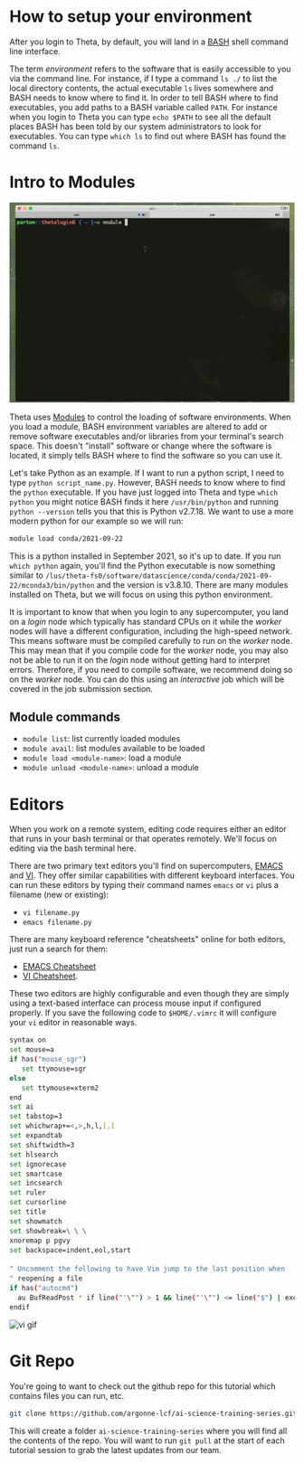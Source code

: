 # How to setup your environment

After you login to Theta, by default, you will land in a [BASH](https://www.gnu.org/software/bash/) shell command line interface. 

The term _environment_ refers to the software that is easily accessible to you via the command line. For instance, if I type a command `ls ./` to list the local directory contents, the actual executable `ls` lives somewhere and BASH needs to know where to find it. In order to tell BASH where to find executables, you add paths to a BASH variable called `PATH`. For instance when you login to Theta you can type `echo $PATH` to see all the default places BASH has been told by our system administrators to look for executables. You can type `which ls` to find out where BASH has found the command `ls`. 

# Intro to Modules

![module gif](img/module_usage.gif)

Theta uses [Modules](https://modules.readthedocs.io/en/latest/) to control the loading of software environments. When you load a module, BASH environment variables are altered to add or remove software executables and/or libraries from your terminal's search space. This doesn't "install" software or change where the software is located, it simply tells BASH where to find the software so you can use it.

Let's take Python as an example. If I want to run a python script, I need to type `python script_name.py`. However, BASH needs to know where to find the `python` executable. If you have just logged into Theta and type `which python` you might notice BASH finds it here `/usr/bin/python` and running `python --version` tells you that this is Python v2.7.18. We want to use a more modern python for our example so we will run:
```bash
module load conda/2021-09-22
```
This is a python installed in September 2021, so it's up to date. If you run `which python` again, you'll find the Python executable is now something similar to `/lus/theta-fs0/software/datascience/conda/conda/2021-09-22/mconda3/bin/python` and the version is v3.8.10. There are many modules installed on Theta, but we will focus on using this python environment.

It is important to know that when you login to any supercomputer, you land on a _login_ node which typically has standard CPUs on it while the _worker_ nodes will have a different configuration, including the high-speed network. This means software must be compiled carefully to run on the _worker_ node. This may mean that if you compile code for the _worker_ node, you may also not be able to run it on the _login_ node without getting hard to interpret errors. Therefore, if you need to compile software, we recommend doing so on the _worker_ node. You can do this using an _interactive_ job which will be covered in the job submission section.

## Module commands
* `module list`: list currently loaded modules
* `module avail`: list modules available to be loaded
* `module load <module-name>`: load a module
* `module unload <module-name>`: unload a module

# Editors

When you work on a remote system, editing code requires either an editor that runs in your bash terminal or that operates remotely. We'll focus on editing via the bash terminal here.

There are two primary text editors you'll find on supercomputers, [EMACS](https://www.gnu.org/software/emacs/tour/) and [VI](https://www.guru99.com/the-vi-editor.html). They offer similar capabilities with different keyboard interfaces. You can run these editors by typing their command names `emacs` or `vi` plus a filename (new or existing): 
* `vi filename.py`
* `emacs filename.py`

There are many keyboard reference "cheatsheets" online for both editors, just run a search for them:
* [EMACS Cheatsheet](https://www.gnu.org/software/emacs/refcards/pdf/refcard.pdf)
* [VI Cheatsheet](http://www.atmos.albany.edu/daes/atmclasses/atm350/vi_cheat_sheet.pdf).

These two editors are highly configurable and even though they are simply using a text-based interface can process mouse input if configured properly. If you save the following code to `$HOME/.vimrc` it will configure your `vi` editor in reasonable ways. 
```bash
syntax on
set mouse=a
if has("mouse_sgr")
   set ttymouse=sgr
else
   set ttymouse=xterm2
end
set ai
set tabstop=3
set whichwrap+=<,>,h,l,[,]
set expandtab
set shiftwidth=3
set hlsearch
set ignorecase
set smartcase
set incsearch
set ruler
set cursorline
set title
set showmatch
set showbreak=\ \ \
xnoremap p pgvy
set backspace=indent,eol,start

" Uncomment the following to have Vim jump to the last position when
" reopening a file
if has("autocmd")
  au BufReadPost * if line("'\"") > 1 && line("'\"") <= line("$") | exe "normal! g'\"" | endif
endif
```

![vi gif](img/vi_usage.gif)

# Git Repo
You're going to want to check out the github repo for this tutorial which contains files you can run, etc.
```bash
git clone https://github.com/argonne-lcf/ai-science-training-series.git
```
This will create a folder `ai-science-training-series` where you will find all the contents of the repo. You will want to run `git pull` at the start of each tutorial session to grab the latest updates from our team.

